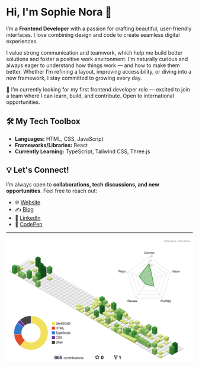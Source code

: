 # Hi, I'm Sophie Nora 👋

I’m a **Frontend Developer** with a passion for crafting beautiful, user-friendly interfaces. I love combining design and code to create seamless digital experiences.

I value strong communication and teamwork, which help me build better solutions and foster a positive work environment. I’m naturally curious and always eager to understand how things work — and how to make them better. Whether I’m refining a layout, improving accessibility, or diving into a new framework, I stay committed to growing every day.

🚀 I’m currently looking for my first frontend developer role — excited to join a team where I can learn, build, and contribute. Open to international opportunities.



## 🛠 My Tech Toolbox  
- **Languages:** HTML, CSS, JavaScript  
- **Frameworks/Libraries:** React  
- **Currently Learning:** TypeScript, Tailwind CSS, Three.js

## 💡 Let's Connect!  
I’m always open to **collaborations, tech discussions, and new opportunities**. Feel free to reach out:  

- 🌐 [Website](https://sophienora.codes)  
- ✍️ [Blog](https://noracodes.hashnode.dev)  
- 💼 [LinkedIn](https://www.linkedin.com/feed/)  
- 🎨 [CodePen](https://codepen.io/zofienora)

---


![](./profile-3d-contrib/profile-green-animate.svg)

